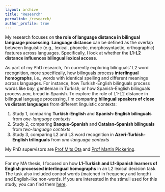 ```yaml
---
layout: archive
title: "Research"
permalink: /research/
author_profile: true
---
```


My research focuses on **the role of language distance in bilingual language processing**. **Language distance** can be defined as the overlap between linguistic (e.g., lexical, phonetic, morphosyntactic, orthographic) features across languages.
Specifically, I look at whether the **L1-L2 distance influences bilingual lexical access**. 

As part of my PhD research, I'm currently exploring bilinguals' L2 word recognition, more specifically, how bilinguals process **interlingual homographs**, i.e., words with identical spelling and different meanings across languages. For instance, how Turkish-English bilinguals process words like *bay*, gentleman in Turkish; or how Spanish-English bilinguals process *pan*, bread in Spanish.
To explore the role of L1-L2 distance in bilingual language processing, I'm comparing **bilingual speakers of close vs distant languages** from different linguistic contexts:
1. Study 1, comparing **Turkish-English** and **Spanish-English bilinguals** from *one-language contexts*
2. Study 2, comparing **Basque-Spanish** and **Catalan-Spanish bilinguals** from *two-language contexts*
3. Study 3, comparing L2 and L3 word recognition in **Azeri-Turkish-English trilinguals** from *one-language contexts*

My PhD supervisors are [Prof Mits Ota](http://www.lel.ed.ac.uk/~mits/) and [Prof Martin Pickering](https://edwebprofiles.ed.ac.uk/profile/martin-pickering).

--------------------------------------------------------------------------------------------------------------------

For my MA thesis, I focused on how **L1-Turkish and L1-Spanish learners of English processed interlingual homographs** in an L2 lexical decision task. The task also included control words (matched in frequency and length) and English-like non-words. If you are interested in the stimuli used for this study, you can find them [here](https://osf.io/h6mcx). 
